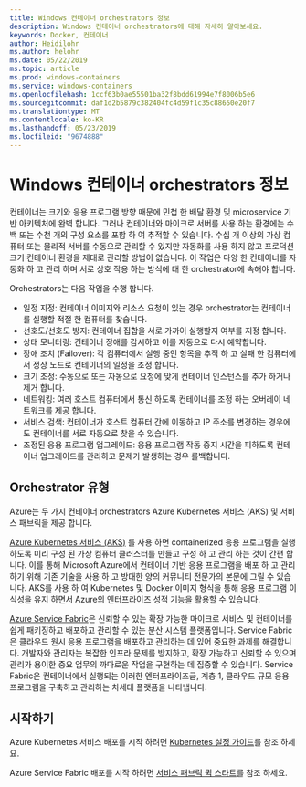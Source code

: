 ```yaml
---
title: Windows 컨테이너 orchestrators 정보
description: Windows 컨테이너 orchestrators에 대해 자세히 알아보세요.
keywords: Docker, 컨테이너
author: Heidilohr
ms.author: helohr
ms.date: 05/22/2019
ms.topic: article
ms.prod: windows-containers
ms.service: windows-containers
ms.openlocfilehash: 1ccf63b0ae55501ba32f8bdd61994e7f8006b5e6
ms.sourcegitcommit: daf1d2b5879c382404fc4d59f1c35c88650e20f7
ms.translationtype: MT
ms.contentlocale: ko-KR
ms.lasthandoff: 05/23/2019
ms.locfileid: "9674888"
---
```

# <a name="about-windows-container-orchestrators"></a>Windows 컨테이너 orchestrators 정보

컨테이너는 크기와 응용 프로그램 방향 때문에 민첩 한 배달 환경 및 microservice 기반 아키텍처에 완벽 합니다. 그러나 컨테이너와 마이크로 서버를 사용 하는 환경에는 수백 또는 수천 개의 구성 요소를 포함 하 여 추적할 수 있습니다. 수십 개 이상의 가상 컴퓨터 또는 물리적 서버를 수동으로 관리할 수 있지만 자동화를 사용 하지 않고 프로덕션 크기 컨테이너 환경을 제대로 관리할 방법이 없습니다. 이 작업은 다양 한 컨테이너를 자동화 하 고 관리 하며 서로 상호 작용 하는 방식에 대 한 orchestrator에 속해야 합니다.

Orchestrators는 다음 작업을 수행 합니다.

- 일정 지정: 컨테이너 이미지와 리소스 요청이 있는 경우 orchestrator는 컨테이너를 실행할 적절 한 컴퓨터를 찾습니다.
- 선호도/선호도 방지: 컨테이너 집합을 서로 가까이 실행할지 여부를 지정 합니다.
- 상태 모니터링: 컨테이너 장애를 감시하고 이를 자동으로 다시 예약합니다.
- 장애 조치 (Failover): 각 컴퓨터에서 실행 중인 항목을 추적 하 고 실패 한 컴퓨터에서 정상 노드로 컨테이너의 일정을 조정 합니다.
- 크기 조정: 수동으로 또는 자동으로 요청에 맞게 컨테이너 인스턴스를 추가 하거나 제거 합니다.
- 네트워킹: 여러 호스트 컴퓨터에서 통신 하도록 컨테이너를 조정 하는 오버레이 네트워크를 제공 합니다.
- 서비스 검색: 컨테이너가 호스트 컴퓨터 간에 이동하고 IP 주소를 변경하는 경우에도 컨테이너를 서로 자동으로 찾을 수 있습니다.
- 조정된 응용 프로그램 업그레이드: 응용 프로그램 작동 중지 시간을 피하도록 컨테이너 업그레이드를 관리하고 문제가 발생하는 경우 롤백합니다.

## <a name="orchestrator-types"></a>Orchestrator 유형

Azure는 두 가지 컨테이너 orchestrators Azure Kubernetes 서비스 (AKS) 및 서비스 패브릭을 제공 합니다.

[Azure Kubernetes 서비스 (AKS)](/azure/aks/) 를 사용 하면 containerized 응용 프로그램을 실행 하도록 미리 구성 된 가상 컴퓨터 클러스터를 만들고 구성 하 고 관리 하는 것이 간편 합니다. 이를 통해 Microsoft Azure에서 컨테이너 기반 응용 프로그램을 배포 하 고 관리 하기 위해 기존 기술을 사용 하 고 방대한 양의 커뮤니티 전문가의 본문에 그릴 수 있습니다. AKS를 사용 하 여 Kubernetes 및 Docker 이미지 형식을 통해 응용 프로그램 이식성을 유지 하면서 Azure의 엔터프라이즈 성적 기능을 활용할 수 있습니다.

[Azure Service Fabric](/azure/service-fabric/)은 신뢰할 수 있는 확장 가능한 마이크로 서비스 및 컨테이너를 쉽게 패키징하고 배포하고 관리할 수 있는 분산 시스템 플랫폼입니다. Service Fabric은 클라우드 원시 응용 프로그램을 배포하고 관리하는 데 있어 중요한 과제를 해결합니다. 개발자와 관리자는 복잡한 인프라 문제를 방지하고, 확장 가능하고 신뢰할 수 있으며 관리가 용이한 중요 업무의 까다로운 작업을 구현하는 데 집중할 수 있습니다. Service Fabric은 컨테이너에서 실행되는 이러한 엔터프라이즈급, 계층 1, 클라우드 규모 응용 프로그램을 구축하고 관리하는 차세대 플랫폼을 나타냅니다.

## <a name="getting-started"></a>시작하기

Azure Kubernetes 서비스 배포를 시작 하려면 [Kubernetes 설정 가이드](../kubernetes/getting-started-kubernetes-windows.md)를 참조 하세요.

Azure Service Fabric 배포를 시작 하려면 [서비스 패브릭 퀵 스타트](/azure/service-fabric/service-fabric-quickstart-containers.md)를 참조 하세요.